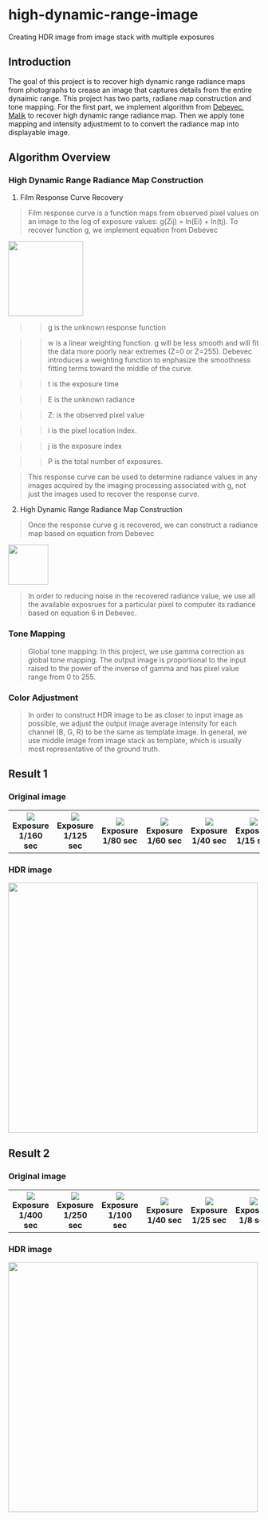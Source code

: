 # high-dynamic-range-image
Creating HDR image from image stack with multiple exposures

## Introduction
The goal of this project is to recover high dynamic range radiance maps from photographs to crease an image that captures details from the entire dynaimic range. This project has two parts, radiane map construction and tone mapping. For the first part, we implement algorithm from [Debevec, Malik](http://www.pauldebevec.com/Research/HDR/debevec-siggraph97.pdf) to recover high dynamic range radiance map. Then we apply tone mapping and intensity adjustmemt to to convert the radiance map into displayable image.

## Algorithm Overview
### High Dynamic Range Radiance Map Construction
1. Film Response Curve Recovery
>Film response curve is a function maps from observed pixel values on an image to the log of exposure values: g(Zij) = ln(Ei) + ln(tj). To recover function g, we implement equation from Debevec
<img src="https://github.com/vivianhylee/high-dynamic-range-image/raw/master/example/e1.png" height="150"/>

>>g is the unknown response function

>>w is a linear weighting function. g will be less smooth and will fit the data more poorly near extremes (Z=0 or Z=255). Debevec introduces a weighting function to enphasize the smoothness fitting terms toward the middle of the curve.

>>t is the exposure time

>>E is the unknown radiance

>>Z: is the observed pixel value

>>i is the pixel location index.

>>j is the exposure index

>>P is the total number of exposures.

>This response curve can be used to determine radiance values in any images acquired by the imaging processing associated with g, not just the images used to recover the response curve.

2. High Dynamic Range Radiance Map Construction
>Once the response curve g is recovered, we can construct a radiance map based on equation from Debevec

<img src="https://github.com/vivianhylee/high-dynamic-range-image/raw/master/example/e2.png" height="80"/>

>In order to reducing noise in the recovered radiance value, we use all the available exposrues for a particular pixel to computer its radiance based on equation 6 in Debevec. 

### Tone Mapping
>Global tone mapping: In this project, we use gamma correction as global tone mapping. The output image is proportional to the input raised to the power of the inverse of gamma and has pixel value range from 0 to 255.

### Color Adjustment
>In order to construct HDR image to be as closer to input image as possible, we adjust the output image average intensity for each channel (B, G, R) to be the same as template image. In general, we use middle image from image stack as template, which is usually most representative of the ground truth. 

## Result 1
### Original image
<table>
<tr>
<th><img src="https://github.com/vivianhylee/high-dynamic-range-image/raw/master/example/sample-00.png" /><br>Exposure 1/160 sec</th>
<th><img src="https://github.com/vivianhylee/high-dynamic-range-image/raw/master/example/sample-01.png" /><br>Exposure 1/125 sec</th>
<th><img src="https://github.com/vivianhylee/high-dynamic-range-image/raw/master/example/sample-02.png" /><br>Exposure 1/80 sec</th>
<th><img src="https://github.com/vivianhylee/high-dynamic-range-image/raw/master/example/sample-03.png" /><br>Exposure 1/60 sec</th>
<th><img src="https://github.com/vivianhylee/high-dynamic-range-image/raw/master/example/sample-04.png" /><br>Exposure 1/40 sec</th>
<th><img src="https://github.com/vivianhylee/high-dynamic-range-image/raw/master/example/sample-05.png" /><br>Exposure 1/15 sec</th>
</tr>
</table>

### HDR image
<img src="https://github.com/vivianhylee/high-dynamic-range-image/raw/master/example/output1.png" width="500"/>

## Result 2
### Original image
<table>
<tr>
<th><img src="https://github.com/vivianhylee/high-dynamic-range-image/raw/master/example/sample2-00.jpg" /><br>Exposure 1/400 sec</th>
<th><img src="https://github.com/vivianhylee/high-dynamic-range-image/raw/master/example/sample2-01.jpg" /><br>Exposure 1/250 sec</th>
<th><img src="https://github.com/vivianhylee/high-dynamic-range-image/raw/master/example/sample2-02.jpg" /><br>Exposure 1/100 sec</th>
<th><img src="https://github.com/vivianhylee/high-dynamic-range-image/raw/master/example/sample2-03.jpg" /><br>Exposure 1/40 sec</th>
<th><img src="https://github.com/vivianhylee/high-dynamic-range-image/raw/master/example/sample2-04.jpg" /><br>Exposure 1/25 sec</th>
<th><img src="https://github.com/vivianhylee/high-dynamic-range-image/raw/master/example/sample2-05.jpg" /><br>Exposure 1/8 sec</th>
<th><img src="https://github.com/vivianhylee/high-dynamic-range-image/raw/master/example/sample2-06.jpg" /><br>Exposure 1/3 sec</th>
</tr>
</table>

### HDR image
<img src="https://github.com/vivianhylee/high-dynamic-range-image/raw/master/example/output2.png" width="500"/>





